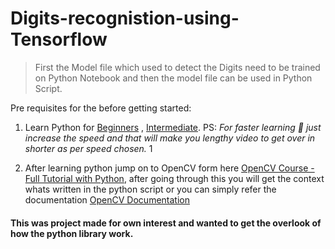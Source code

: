 # Digits-recognistion-using-Tensorflow

> First the Model file which used to detect the Digits need to be trained on Python Notebook and then the model file can be used in Python Script.

Pre requisites for the before getting started:

1. Learn Python for [Beginners](https://youtu.be/rfscVS0vtbw) , [Intermediate](https://youtu.be/HGOBQPFzWKo). PS: _For faster learning :running: just increase the speed and that will make you lengthy video to get over in shorter as per speed chosen._ 1

2. After learning python jump on to OpenCV form here  [OpenCV Course - Full Tutorial with Python](https://youtu.be/oXlwWbU8l2o), after going through this you will get the context whats written in the python script or you can simply refer the documentation [OpenCV Documentation](https://docs.opencv.org/master/)

#### This was project made for own interest and wanted to get the overlook of how the python library work.